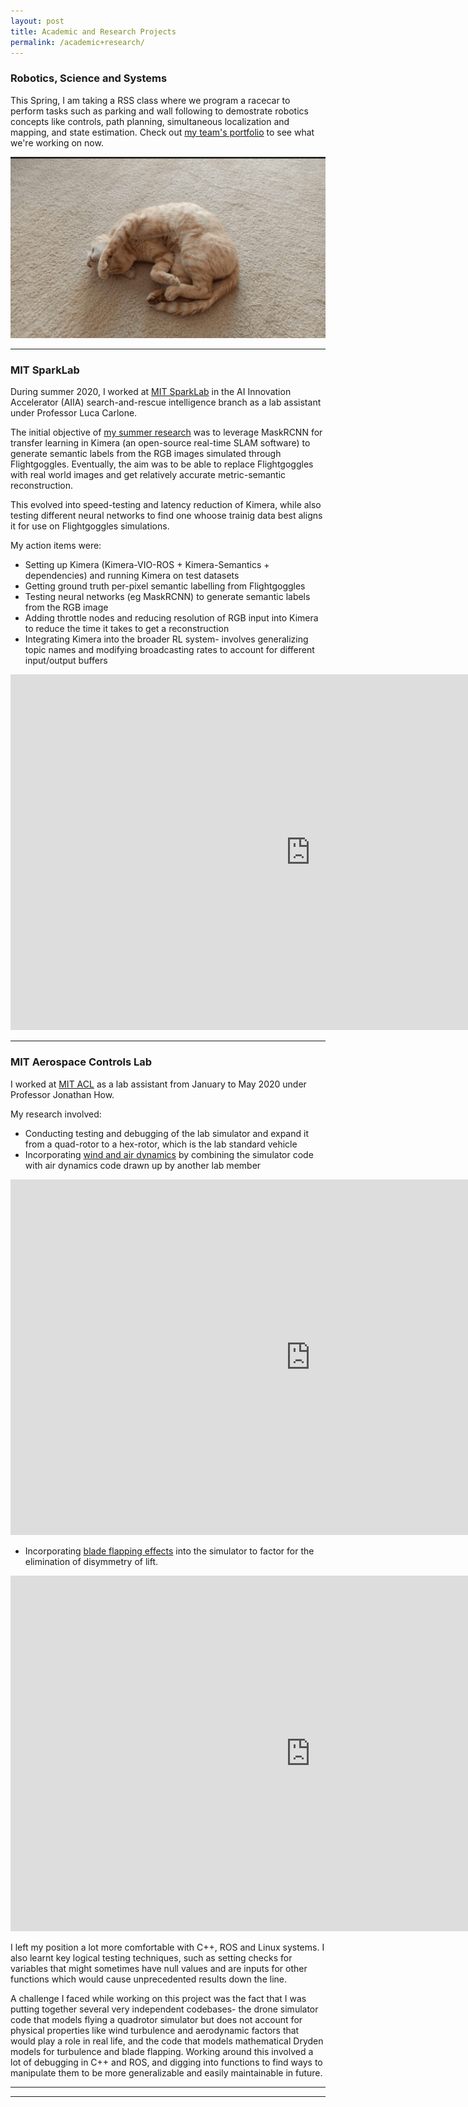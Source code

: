 ```yaml
---
layout: post
title: Academic and Research Projects 
permalink: /academic+research/
---
```

### Robotics, Science and Systems
This Spring, I am taking a RSS class where we program a racecar to perform tasks such as parking and wall following to demostrate robotics concepts like controls, path planning, simultaneous localization and mapping, and state estimation. Check out [my team's portfolio](https://github.mit.edu/pages/rss2021-3/website/) to see what we're working on now. 

[![Image](/images/kitty.png)](https://github.mit.edu/pages/rss2021-3/website/ "Description")


********

### MIT SparkLab

During summer 2020, I worked at [MIT SparkLab](http://web.mit.edu/sparklab/) in the AI Innovation Accelerator (AIIA) search-and-rescue intelligence branch as a lab assistant under Professor Luca Carlone.

The initial objective of [my summer research](https://docs.google.com/presentation/d/1a6QX4ZsGHbm3dHmvRBnj5FmknGqfRi2brFXyT2fudUc/edit?usp=sharing) was to leverage MaskRCNN for transfer learning in Kimera (an open-source real-time SLAM software) to generate semantic labels from the RGB images simulated through Flightgoggles. Eventually, the aim was to be able to replace Flightgoggles with real world images and get relatively accurate metric-semantic reconstruction.

This evolved into speed-testing and latency reduction of Kimera, while also testing different neural networks to find one whoose trainig data best aligns it for use on Flightgoggles simulations.

My action items were:
* Setting up Kimera (Kimera-VIO-ROS + Kimera-Semantics + dependencies) and running Kimera on test datasets
* Getting ground truth per-pixel semantic labelling from Flightgoggles 
* Testing neural networks (eg MaskRCNN) to generate semantic labels from the RGB image
* Adding throttle nodes and reducing resolution of RGB input into Kimera to reduce the time it takes to get a reconstruction
* Integrating Kimera into the broader RL system- involves generalizing topic names and modifying broadcasting rates to account for different input/output buffers

<p><iframe src="https://docs.google.com/presentation/d/e/2PACX-1vTSR3K-8svXLIdbCTUy3I41nfP1P0aAyK4zsgckZCWWjDFqsPf5EtTW-sbgR2BXhDpSN4xQVPh4EOv5/embed?start=true&loop=true&delayms=3000" frameborder="0" width="960" height="569" allowfullscreen="true" mozallowfullscreen="true" webkitallowfullscreen="true"></iframe></p>


*******

### MIT Aerospace Controls Lab

I worked at [MIT ACL](http://acl.mit.edu/) as a lab assistant from January to May 2020 under Professor Jonathan How.

My research involved:

* Conducting testing and debugging of the lab simulator and expand it from a quad-rotor to a hex-rotor, which is the lab standard vehicle
* Incorporating [wind and air dynamics](https://docs.google.com/presentation/d/19Kbac-fTL5wLGF808WAbKQIAuRLFzwZiIPuHjMd7ino/edit?usp=sharing) by combining the simulator code with air dynamics code drawn up by another lab member
<p><iframe src="https://docs.google.com/presentation/d/e/2PACX-1vSbp-M8-H4E57MpCLDIxfp2AgTBK7F-6mRs5N6-mUjk5RnhaMTxP-fsGp5J06vO6r5WO1fzveE_5jmC/embed?start=true&loop=true&delayms=3000" frameborder="0" width="960" height="569" allowfullscreen="true" mozallowfullscreen="true" webkitallowfullscreen="true"></iframe></p>

* Incorporating [blade flapping effects](https://docs.google.com/presentation/d/1yYXDTJ7G_zLPxQvvDlohSAqE3KK49iFHhipkQPyv9fQ/edit?usp=sharing) into the simulator to factor for the elimination of disymmetry of lift.
<p><iframe src="https://docs.google.com/presentation/d/e/2PACX-1vQ4d09jauGgFrL16Js4j95oKrO19iFsB6dgz6yHkSBgq1Ir9zS1jY712433pIa3_1X1GTEJCuR8yUtP/embed?start=true&loop=true&delayms=3000" frameborder="0" width="960" height="569" allowfullscreen="true" mozallowfullscreen="true" webkitallowfullscreen="true"></iframe></p>


I left my position a lot more comfortable with C++, ROS and Linux systems. I also learnt key logical testing techniques, such as setting checks for variables that might sometimes have null values and are inputs for other functions which would cause unprecedented results down the line.

A challenge I faced while working on this project was the fact that I was putting together several very independent codebases- the drone simulator code that models flying a quadrotor simulator but does not account for physical properties like wind turbulence and aerodynamic factors that would play a role in real life, and the code that models mathematical Dryden models for turbulence and blade flapping. Working around this involved a lot of debugging in C++ and ROS, and digging into functions to find ways to manipulate them to be more generalizable and easily maintainable in future.

******
-------